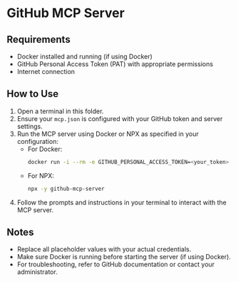 # GitHub MCP Server

## Requirements
- Docker installed and running (if using Docker)
- GitHub Personal Access Token (PAT) with appropriate permissions
- Internet connection

## How to Use
1. Open a terminal in this folder.
2. Ensure your `mcp.json` is configured with your GitHub token and server settings.
3. Run the MCP server using Docker or NPX as specified in your configuration:
   - For Docker:
     ```sh
     docker run -i --rm -e GITHUB_PERSONAL_ACCESS_TOKEN=<your_token> ghcr.io/github/github-mcp-server
     ```
   - For NPX:
     ```sh
     npx -y github-mcp-server
     ```
4. Follow the prompts and instructions in your terminal to interact with the MCP server.

## Notes
- Replace all placeholder values with your actual credentials.
- Make sure Docker is running before starting the server (if using Docker).
- For troubleshooting, refer to GitHub documentation or contact your administrator.
